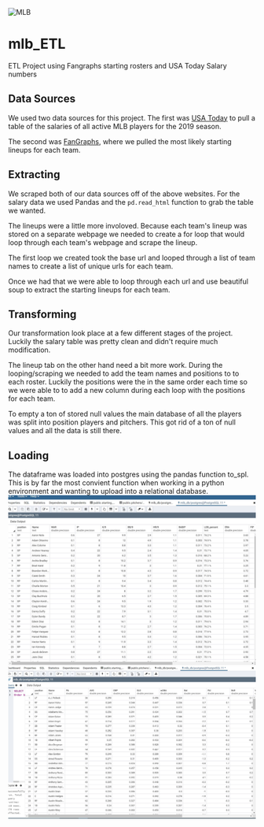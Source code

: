 ![MLB](https://res-3.cloudinary.com/crunchbase-production/image/upload/c_lpad,h_256,w_256,f_auto,q_auto:eco/v1429885658/axit3z8523ss6malonjg.png)

# mlb_ETL
ETL Project using Fangraphs starting rosters and USA Today Salary numbers

## Data Sources
We used two data sources for this project. The first was [USA Today](https://www.usatoday.com/sports/mlb/salaries/) to pull a table of the salaries of all active MLB players for the 2019 season.

The second was [FanGraphs](https://www.fangraphs.com/teams/{}/depth-chart), where we pulled the most likely starting lineups for each team.

## Extracting
We scraped both of our data sources off of the above websites. For the salary data we used Pandas and the `pd.read_html` function to grab the table we wanted.

The lineups were a little more involoved. Because each team's lineup was stored on a separate webpage we needed to create a for loop that would loop through each team's webpage and scrape the lineup. 

The first loop we created took the base url and looped through a list of team names to create a list of unique urls for each team.

Once we had that we were able to loop through each url and use beautiful soup to extract the starting lineups for each team.

## Transforming
Our transformation look place at a few different stages of the project. Luckily the salary table was pretty clean and didn't require much modification.

The lineup tab on the other hand need a bit more work. During the looping/scraping we needed to add the team names and positions to to each roster. Luckily the positions were the in the same order each time so we were able to to add a new column during each loop with the positions for each team.

To empty a ton of stored null values the main database of all the players was split into position players and pitchers. This got rid of a ton of null values and all the data is still there.


## Loading
The dataframe was loaded into postgres using the pandas function to_spl. This is by far the most convient function when working in a python environment and wanting to upload into a relational database.
![pitchers](images/pitchers.JPG)
![fielders](images/fielders.JPG)

